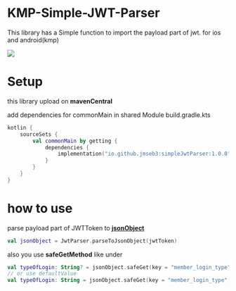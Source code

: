 # KMP-Simple-JWT-Parser

This library has a Simple function to import the payload part of jwt. for ios and android(kmp)

![](https://img.shields.io/badge/mavencentral-1.0.0-green)
# Setup

this library upload on **mavenCentral**

add dependencies for commonMain in shared Module build.gradle.kts

~~~kotlin
kotlin {
    sourceSets {
        val commonMain by getting {
            dependencies {
                implementation("io.github.jmseb3:simpleJwtParser:1.0.0")
            }
        }
    }
}
~~~

# how to use

parse payload part of JWTToken to **[jsonObject](https://kotlinlang.org/api/kotlinx.serialization/kotlinx-serialization-json/kotlinx.serialization.json/-json-object/)**

~~~kotlin
val jsonObject = JwtParser.parseToJsonObject(jwtToken)
~~~

also you use **safeGetMethod** like under

~~~kotlin
val typeOfLogin: String? = jsonObject.safeGet(key = "member_login_type")?.jsonPrimitive?.content
// or use defaultValue
val typeOfLogin: String = jsonObject.safeGet(key = "member_login_type", defaultValue = "").jsonPrimitive.content
~~~